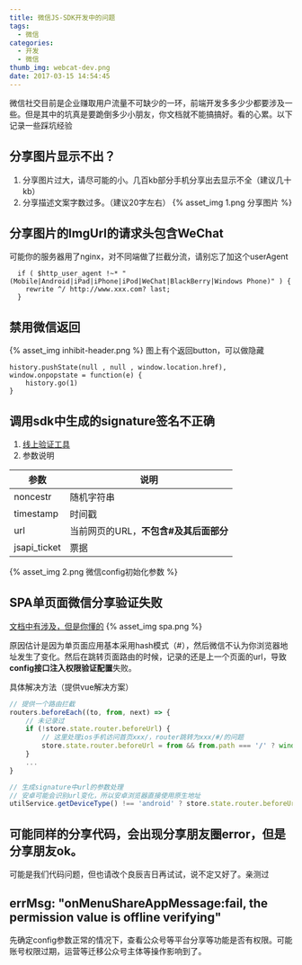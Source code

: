 ```yaml
---
title: 微信JS-SDK开发中的问题
tags:
  - 微信
categories:
  - 开发
  - 微信
thumb_img: webcat-dev.png
date: 2017-03-15 14:54:45
---
```



微信社交目前是企业赚取用户流量不可缺少的一环，前端开发多多少少都要涉及一些。但是其中的坑真是要跪倒多少小朋友，你文档就不能搞搞好。看的心累。以下记录一些踩坑经验

## 分享图片显示不出？
1. 分享图片过大，请尽可能的小。几百kb部分手机分享出去显示不全（建议几十kb）
2. 分享描述文案字数过多。（建议20字左右）
{% asset_img 1.png 分享图片 %}

## 分享图片的ImgUrl的请求头包含WeChat
可能你的服务器用了nginx，对不同端做了拦截分流，请别忘了加这个userAgent
````
  if ( $http_user_agent !~* "(Mobile|Android|iPad|iPhone|iPod|WeChat|BlackBerry|Windows Phone)" ) {
    rewrite ^/ http://www.xxx.com? last;
  }
````

## 禁用微信返回
{% asset_img inhibit-header.png %}
图上有个返回button，可以做隐藏
````
history.pushState(null , null , window.location.href),
window.onpopstate = function(e) {
    history.go(1)
}
````

## 调用sdk中生成的signature签名不正确
1. [线上验证工具](https://mp.weixin.qq.com/debug/cgi-bin/sandbox?t=jsapisign)
2. 参数说明

|参数|说明|
|-|-|
|noncestr|随机字符串|
|timestamp|时间戳|
|url|当前网页的URL，**不包含#及其后面部分**|
|jsapi_ticket|票据|

{% asset_img 2.png 微信config初始化参数 %}

## SPA单页面微信分享验证失败
[文档中有涉及，但是你懂的](https://mp.weixin.qq.com/wiki?t=resource/res_main&id=mp1421141115)
{% asset_img spa.png %}

原因估计是因为单页面应用基本采用hash模式（#），然后微信不认为你浏览器地址发生了变化。然后在跳转页面路由的时候，记录的还是上一个页面的url，导致**config接口注入权限验证配置**失败。

具体解决方法（提供vue解决方案）
````js
// 提供一个路由拦截
routers.beforeEach((to, from, next) => {
    // 未记录过
    if (!store.state.router.beforeUrl) {
        // 这里处理ios手机访问首页xxx/，router跳转为xxx/#/的问题
        store.state.router.beforeUrl = from && from.path === '/' ? window.location.href.split('#')[0] : window.location.href;
    }
    ...
}

// 生成signature中url的参数处理
// 安卓可能会识别url变化，所以安卓浏览器直接使用原生地址
utilService.getDeviceType() !== 'android' ? store.state.router.beforeUrl : window.location.href
````

## 可能同样的分享代码，会出现分享朋友圈error，但是分享朋友ok。
可能是我们代码问题，但也请改个良辰吉日再试试，说不定又好了。亲测过

## errMsg: "onMenuShareAppMessage:fail, the permission value is offline verifying"
先确定config参数正常的情况下，查看公众号等平台分享等功能是否有权限。可能账号权限过期，运营等迁移公众号主体等操作影响到了。